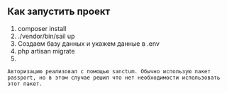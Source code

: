 ## Как запустить проект

1. composer install
2. ./vendor/bin/sail up
3. Создаем базу данных и укажем данные в .env
4. php artisan migrate
5. 
```Авторизацию реализовал с помощью sanctum. Обычно использую пакет passport, но в этом случае решил что нет необходимости использовать этот пакет.```
